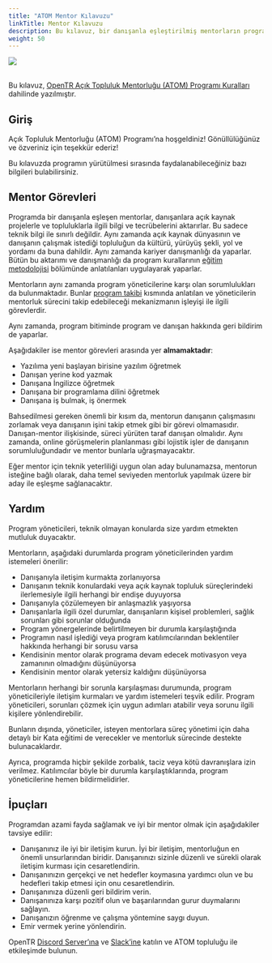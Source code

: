 ```yaml
---
title: "ATOM Mentor Kılavuzu"
linkTitle: Mentor Kılavuzu
description: Bu kılavuz, bir danışanla eşleştirilmiş mentorların programı daha iyi anlaması için oluşturulmuştur.
weight: 50
---
```


<img src="/images/atom-logo-horizontal-800x251.png" style="max-height: 200px; text-align: center;"/>

<br/>
<br/>

Bu kılavuz, [OpenTR Açık Topluluk Mentorluğu (ATOM) Programı Kuralları](../program-rules/) dahilinde yazılmıştır.

## Giriş

Açık Topluluk Mentorluğu (ATOM) Programı’na hoşgeldiniz! Gönüllülüğünüz ve özveriniz için teşekkür ederiz!

Bu kılavuzda programın yürütülmesi sırasında faydalanabileceğiniz bazı bilgileri bulabilirsiniz.


## Mentor Görevleri

Programda bir danışanla eşleşen mentorlar, danışanlara açık kaynak projelerle ve topluluklarla ilgili bilgi ve tecrübelerini aktarırlar.
Bu sadece teknik bilgi ile sınırlı değildir.
Aynı zamanda açık kaynak dünyasının ve danışanın çalışmak istediği topluluğun da kültürü, yürüyüş şekli, yol ve yordamı da buna dahildir.
Aynı zamanda kariyer danışmanlığı da yaparlar.
Bütün bu aktarımı ve danışmanlığı da program kurallarının [eğitim metodolojisi](../program-rules/#metodoloji) bölümünde anlatılanları uygulayarak yaparlar.

Mentorların aynı zamanda program yöneticilerine karşı olan sorumlulukları da bulunmaktadır.
Bunlar [program takibi](../program-rules/#program-takibi) kısmında anlatılan ve yöneticilerin mentorluk sürecini takip edebileceği mekanizmanın işleyişi ile ilgili görevlerdir.

Aynı zamanda, program bitiminde program ve danışan hakkında geri bildirim de yaparlar.

Aşağıdakiler ise mentor görevleri arasında yer **almamaktadır**:
- Yazılıma yeni başlayan birisine yazılım öğretmek
- Danışan yerine kod yazmak
- Danışana İngilizce öğretmek
- Danışana bir programlama dilini öğretmek
- Danışana iş bulmak, iş önermek

Bahsedilmesi gereken önemli bir kısım da, mentorun danışanın çalışmasını zorlamak veya danışanın işini takip etmek gibi bir görevi olmamasıdır.
Danışan-mentor ilişkisinde, süreci yürüten taraf danışan olmalıdır.
Aynı zamanda, online görüşmelerin planlanması gibi lojistik işler de danışanın sorumluluğundadır ve mentor bunlarla uğraşmayacaktır.

Eğer mentor için teknik yeterliliği uygun olan aday bulunamazsa, mentorun isteğine bağlı olarak, daha temel seviyeden mentorluk yapılmak üzere bir aday ile eşleşme sağlanacaktır.


## Yardım

Program yöneticileri, teknik olmayan konularda size yardım etmekten mutluluk duyacaktır.

Mentorların, aşağıdaki durumlarda program yöneticilerinden yardım istemeleri önerilir:
- Danışanıyla iletişim kurmakta zorlanıyorsa
- Danışanın teknik konulardaki veya açık kaynak topluluk süreçlerindeki ilerlemesiyle ilgili herhangi bir endişe duyuyorsa
- Danışanıyla çözülemeyen bir anlaşmazlık yaşıyorsa
- Danışanlarla ilgili özel durumlar, danışanların kişisel problemleri, sağlık sorunları gibi sorunlar olduğunda
- Program yönergelerinde belirtilmeyen bir durumla karşılaştığında
- Programın nasıl işlediği veya program katılımcılarından beklentiler hakkında herhangi bir sorusu varsa
- Kendisinin mentor olarak programa devam edecek motivasyon veya zamanının olmadığını düşünüyorsa
- Kendisinin mentor olarak yetersiz kaldığını düşünüyorsa

Mentorların herhangi bir sorunla karşılaşması durumunda, program yöneticileriyle iletişim kurmaları ve yardım istemeleri teşvik edilir.
Program yöneticileri, sorunları çözmek için uygun adımları atabilir veya sorunu ilgili kişilere yönlendirebilir.

Bunların dışında, yöneticiler, isteyen mentorlara süreç yönetimi için daha detaylı bir Kata eğitimi de verecekler ve mentorluk sürecinde destekte bulunacaklardır.

Ayrıca, programda hiçbir şekilde zorbalık, taciz veya kötü davranışlara izin verilmez. Katılımcılar böyle bir durumla karşılaştıklarında, program yöneticilerine hemen bildirmelidirler.


## İpuçları

Programdan azami fayda sağlamak ve iyi bir mentor olmak için aşağıdakiler tavsiye edilir:
- Danışanınız ile iyi bir iletişim kurun. İyi bir iletişim, mentorluğun en önemli unsurlarından biridir. Danışanınızı sizinle düzenli ve sürekli olarak iletişim kurması için cesaretlendirin.
- Danışanınızın gerçekçi ve net hedefler koymasına yardımcı olun ve bu hedefleri takip etmesi için onu cesaretlendirin.
- Danışanınıza düzenli geri bildirim verin.
- Danışanınıza karşı pozitif olun ve başarılarından gurur duymalarını sağlayın.
- Danışanızın öğrenme ve çalışma yöntemine saygı duyun.
- Emir vermek yerine yönlendirin.

OpenTR [Discord Server’ına](https://discord.gg/z3ch7udV3Q) ve [Slack’ine](https://join.slack.com/t/open-tr/shared_invite/zt-2045iugc5-VgCozOqAqs297Cws7m~vgw) katılın ve ATOM topluluğu ile etkileşimde bulunun.
